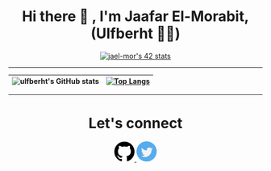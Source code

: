 <h1 align="center">Hi there 👋 , I'm Jaafar El-Morabit, (Ulfberht 🐺🐺)</h1>


<div align="center">
  
  [![jael-mor's 42 stats](https://badge.mediaplus.ma/binary/jael-mor)](https://github.com/oakoudad/badge42)

  ---
  
| ![ulfberht's GitHub stats](https://github-readme-stats.vercel.app/api?username=ulfberht101&show_icons=true&theme=tokyonight) | [![Top Langs](https://github-readme-stats.vercel.app/api/top-langs/?username=ulfberht101&theme=tokyonight)](https://github.com/anuraghazra/github-readme-stats) |
  |:-:|:-:|

  ---
  
  <h1 align="center">Let's connect</h1>
  
<p align="center">
<a href="https://github.com/ulfberht101">
 <img src="/images/github-.png" width="40" />
</a>
<a href="https://twitter.com/Ulfberht101">
 <img src="/images/twitter.png" width="40"/>
</a>
  </p>
